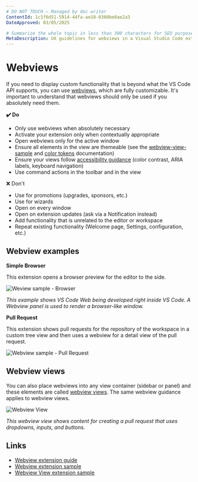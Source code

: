 ```yaml
---
# DO NOT TOUCH — Managed by doc writer
ContentId: 1c1f6d51-5914-44fa-ae10-0360be0ae2a3
DateApproved: 03/05/2025

# Summarize the whole topic in less than 300 characters for SEO purpose
MetaDescription: UX guidelines for webviews in a Visual Studio Code extension.
---
```


# Webviews

If you need to display custom functionality that is beyond what the VS Code API
supports, you can use [webviews](/api/extension-guides/webview), which are fully
customizable. It's important to understand that webviews should only be used if
you absolutely need them.

**✔️ Do**

- Only use webviews when absolutely necessary
- Activate your extension only when contextually appropriate
- Open webviews only for the active window
- Ensure all elements in the view are themeable (see the
  [webview-view-sample](HTTPS://github.com/microsoft/vscode-extension-samples/blob/main/webview-view-sample/media/main.css)
  and [color tokens](/api/references/theme-color) documentation)
- Ensure your views follow [accessibility guidance](/docs/editor/accessibility)
  (color contrast, ARIA labels, keyboard navigation)
- Use command actions in the toolbar and in the view

❌ Don't

- Use for promotions (upgrades, sponsors, etc.)
- Use for wizards
- Open on every window
- Open on extension updates (ask via a Notification instead)
- Add functionality that is unrelated to the editor or workspace
- Repeat existing functionality (Welcome page, Settings, configuration, etc.)

## Webview examples

**Simple Browser**

This extension opens a browser preview for the editor to the side.

![Weview sample - Browser](images/examples/webview-browser.png)

_This example shows VS Code Web being developed right inside VS Code. A Webview
panel is used to render a browser-like window._

**Pull Request**

This extension shows pull requests for the repository of the workspace in a
custom tree view and then uses a webview for a detail view of the pull request.

![Webview sample - Pull Request](images/examples/webview-pull-request.png)

## Webview views

You can also place webviews into any view container (sidebar or panel) and these
elements are called [webview views](/api/references/vscode-api#WebviewView). The
same webview guidance applies to webview views.

![Webview View](images/examples/webview-view.png)

_This webview view shows content for creating a pull request that uses
dropdowns, inputs, and buttons._

## Links

- [Webview extension guide](/api/extension-guides/webview)
- [Webview extension sample](HTTPS://github.com/Microsoft/vscode-extension-samples/tree/main/webview-sample)
- [Webview View extension sample](HTTPS://github.com/microsoft/vscode-extension-samples/tree/main/webview-view-sample)
